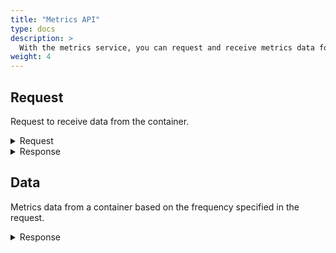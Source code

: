 ```yaml
---
title: "Metrics API"
type: docs
description: >
  With the metrics service, you can request and receive metrics data for specific containers.
weight: 4
---
```


## **Request**
Request to receive data from the container.

<details>
  <summary>Request</summary>

**Hono Command:** `command//<name>:<namespace>:edge:containers/req//request`

**Ditto Message:**

> | Name | Value | Description |
> | - | - | - |
> | topic | `<name>/<namespace>/things/live/messages/request` | Information about the affected Thing and the type of operation |
> | path | `/features/Metrics/inbox/messages/request` | A path to the `Metrics` Feature, it's message channel, and `request` command|
> | **Headers** | | Additional headers |
> | response-required | true/false | If response is required |
> | content-type | `application/json` | The content type |
> | correlation-id | container UUID | The container UUID |
> | **Value** | | |
> | frequency | | Time interval of how often the metrics data will be published as duration string (e.g. 5s) |
> | ***filter*** | | Filter defines the type of metric data to be reported |
> | id | | An array of identifiers whose metric data to be reported, supported are: `cpu.utilization`, `memory.utilization`, `memory.total`, `memory.used`, `io.readBytes`, `io.writeBytes`, `net.readBytes`, `net.writeBytes`, `pids` |
> | originator | | Metrics data originator |

<br>

**Example** : Request metrics data with a specified filter and frequency.

**Topic:** `command//edge:device/req//request`
```json
{
	"topic":"edge/device/things/live/messages/request",
	"headers":{
		"response-required":true,
		"content-type":"application/json",
		"correlation-id":"<UUID>"
	},
	"path":"/features/Metrics/inbox/messages/request",
	"value":{
		"filter":[
			{
				"id":null,
				"originator":"SYSTEM"
			}
		],
		"frequency":"2s"
	}
}
```
</details>

<details>
  <summary>Response</summary>

**Hono Command** : `command//<name>:<namespace>:edge:containers/res//request`

**Ditto Message:**

> | Name | Value | Description |
> | - | - | - |
> | topic | `<name>/<namespace>/things/live/messages/request` | Information about the affected Thing and the type of operation |
> | path | `/features/Metrics/outbox/messages/request` | A path to the `Metrics` Feature, it's message channel, and `request` command |
> | **Headers** | | Additional headers |
> | content-type | `application/json` | The content type |
> | correlation-id | \<UUID\> | The same correlation id as the sent request message |
> | **Status** | | Status of the `request` metrics operation |

<br>

**Example** : The response of the request metrics data operation.

**Topic:** `command//edge:device/res//request``
```json
{
	"topic":"edge/device/things/live/messages/request",
	"headers":{
		"content-type":"application/json",
		"correlation-id":"<UUID>"
	},
	"path":"/features/Metrics/outbox/messages/request",
	"status": 204
}
```
</details>

## **Data**
Metrics data from a container based on the frequency specified in the request.

<details>
  <summary>Response</summary>

**Hono Command** : `command//<name>:<namespace>:edge:containers/res//data`

**Ditto Message:**

> | Name | Value | Description |
> | - | - | - |
> | topic | `<name>/<namespace>/things/live/messages/data` | Information about the affected Thing and the type of operation |
> | path | `/features/Metrics/outbox/messages/data` | A path to the `Metrics` Feature and it's message channel. |
> | **Headers** | | Additional headers |
> | content-type | `application/json` | The content type |
> | **Value** | | The value of the received data from the container in json format |
> | timestamp | | The timestamp in ms when this measure data is published |
> | ***shapshot*** | | All the measurements collected per originator |
> | originator | | The originator for whose metric data to be reported |
> | **measurements** | | An array of measurements identifier and value for originator |
> | id | | The identifier whose metric data to be reported, supported are: `cpu.utilization`, `memory.utilization`, `memory.total`, `memory.used`, `io.readBytes`, `io.writeBytes`, `net.readBytes`, `net.writeBytes`, `pids` |
> | value | | The measured value per metric ID |

<br>

**Example** : Metrics data from a container.

**Topic:** `command//edge:device/res//data``
```json
{
	"topic":"edge/device/things/live/messages/data",
	"headers":{
		"content-type":"application/json",
	},
	"path":"/features/Metrics/outbox/messages/data",
	"value":{
		"snapshot":[
			{
				"originator":"Container:test",
				"measurements":[
					{
						"id":"memory.total",
						"value":10371616768
					},
					{
						"id":"memory.used",
						"value":1396736
					},
					{
						"id":"memory.utilization",
						"value":0.01346690714903206
					},
					{
						"id":"net.readBytes",
						"value":180
					},
					{
						"id":"net.writeBytes",
						"value":0
					},
					{
						"id":"pids",
						"value":6
					}
				]
			},
			{
				"originator":"Container:test2",
				"measurements":[
					{
						"id":"cpu.utilization",
						"value":8.751566666666667
					},
					{
						"id":"memory.total",
						"value":10371616768
					},
					{
						"id":"memory.used",
						"value":4759552
					},
					{
						"id":"memory.utilization",
						"value":0.04589016453717083
					},
					{
						"id":"io.readBytes",
						"value":0
					},
					{
						"id":"io.writeBytes",
						"value":4096
					},
					{
						"id":"net.readBytes",
						"value":610
					},
					{
						"id":"net.writeBytes",
						"value":202
					},
					{
						"id":"pids",
						"value":14
					}
				]
			}
		],
		"timestamp":1234567890
	}
}
```
</details>
